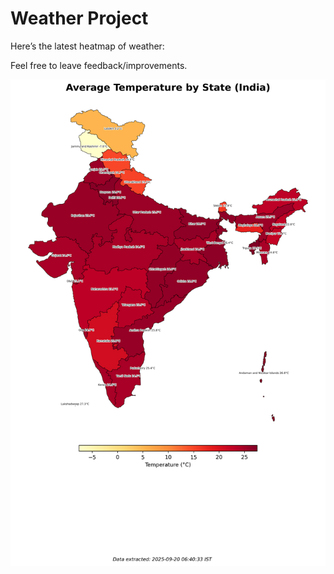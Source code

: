 # Weather Project

Here’s the latest heatmap of weather:

Feel free to leave feedback/improvements.

![India Heatmap](docs/assets/india_heatmap.png?v=CDFF0C)

